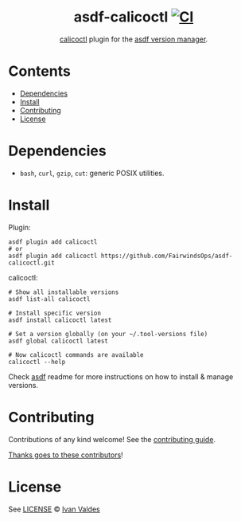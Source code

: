 <div align="center">

# asdf-calicoctl [![CI](https://github.com/FairwindsOps/asdf-calicoctl/actions/workflows/workflow.yml/badge.svg?branch=main)](https://github.com/FairwindsOps/asdf-calicoctl/actions/workflows/workflow.yml) 

[calicoctl](https://github.com/projectcalico/calico) plugin for the [asdf version manager](https://asdf-vm.com).

</div>

# Contents

- [Dependencies](#dependencies)
- [Install](#install)
- [Contributing](#contributing)
- [License](#license)

# Dependencies

- `bash`, `curl`, `gzip`, `cut`: generic POSIX utilities.

# Install

Plugin:

```shell
asdf plugin add calicoctl
# or
asdf plugin add calicoctl https://github.com/FairwindsOps/asdf-calicoctl.git
```

calicoctl:

```shell
# Show all installable versions
asdf list-all calicoctl

# Install specific version
asdf install calicoctl latest

# Set a version globally (on your ~/.tool-versions file)
asdf global calicoctl latest

# Now calicoctl commands are available
calicoctl --help
```

Check [asdf](https://github.com/asdf-vm/asdf) readme for more instructions on how to
install & manage versions.

# Contributing

Contributions of any kind welcome! See the [contributing guide](contributing.md).

[Thanks goes to these contributors](https://github.com/FairwindsOps/asdf-calicoctl/graphs/contributors)!

# License

See [LICENSE](LICENSE) © [Ivan Valdes](https://github.com/FairwindsOps/)

